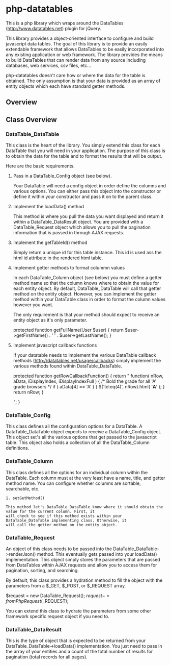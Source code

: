 php-datatables
==============

This is a php library which wraps around the DataTables (http://www.datatables.net) plugin for jQuery.

This library provides a object-oriented interface to configure and build javascript data tables. The goal
of this library is to provide an easily extendable framework that allows DataTables to be easily incorporated
into any existing application or web framework. The library provides the means to build DataTables that can 
render data from any source including databases, web services, csv files, etc...

php-datatables doesn't care how or where the data for the table is obtained. The only assumption is that
your data is provided as an array of entity objects which each have standard getter methods.

## Overview

## Class Overview

### DataTable_DataTable

This class is the heart of the library. You simply extend this class for each DataTable that you will need
in your application. The purpose of this class is to obtain the data for the table and to format the results
that will be output.

Here are the basic requirements.

1. Pass in a DataTable_Config object (see below).

   Your DataTable will need a config object in order define the columns and various options. You can either
   pass this object into the constructor or define it within your constructor and pass it on to the parent
   class.

2. Implement the loadData() method

   This method is where you pull the data you want displayed and return it within a DataTable_DataResult object.
   You are provided with a DataTable_Request object which allows you to pull the pagination information that
   is passed in through AJAX requests.   

3. Implement the getTableId() method

   Simply return a unique id for this table instance. This id is used ass the html id attribute in the rendered
   html table.

4. Implement getter methods to format colummn values

   In each DataTable_Column object (see below) you must define a getter method name so that the column knows
   where to obtain the value for each entity object. By default, DataTable_DataTable will call that getter
   method on the entity object. However, you can implement the getter method within your DataTable class
   in order to format the column values however you want.

   The only requirement is that your method should expect to receive an entity object as it's only parameter.

   protected function getFullName(User $user)
   {
     return $user->getFirstName() . ' ' . $user->getLastName();
   }

5. Implement javascript callback functions

   If your datatable needs to implement the various DataTable callback methods (http://datatables.net/usage/callbacks)
   simply implement the various methods found within DataTable_DataTable.

   protected function getRowCallbackFunction()
   { 
     return "
		function( nRow, aData, iDisplayIndex, iDisplayIndexFull ) {
			/* Bold the grade for all 'A' grade browsers */
			if ( aData[4] == 'A' )
			{
				$('td:eq(4)', nRow).html( '<b>A</b>' );
			}
			return nRow;
		}

     ";
   }


### DataTable_Config

This class defines all the configuration options for a DataTable. A DataTable_DataTable object expects to receive
a DataTable_Config object. This object set's all the various options that get passed to the javascript table. This
object also holds a collection of all the DataTable_Column definitions.

### DataTable_Column

This class defines all the options for an individual column within the DataTable. Each column must at the very least
have a name, title, and getter method name. You can configure whether columns are sortable, searchable, etc.

    1. setGetMethod()

    This method let's DataTable_DataTable know where it should obtain the value for the current column. First, it
    will check to see if this method exists within your DataTable_DataTable implementing class. Otherwise, it
    will call the getter method on the entity object. 

### DataTable_Request

An object of this class needs to be passed into the DataTable_DataTable->renderJson() method. This eventually gets
passed into your loadData() implementation. This object simply stores the parameters that are passed from DataTables
within AJAX requests and allow you to access them for pagination, sorting, and searching.

By default, this class provides a hydration method to fill the object with the parameters from a $_GET, $_POST, or
$_REQUEST array.

$request = new DataTable_Request();
$request->fromPhpRequest($_REQUEST);

You can extend this class to hydrate the parameters from some other framework specific request object if you need to.

### DataTable_DataResult

This is the type of object that is expected to be returned from your DataTable_DataTable->loadData() implementation.
You just need to pass in the array of your entities and a count of the total number of results for pagination (total
records for all pages).